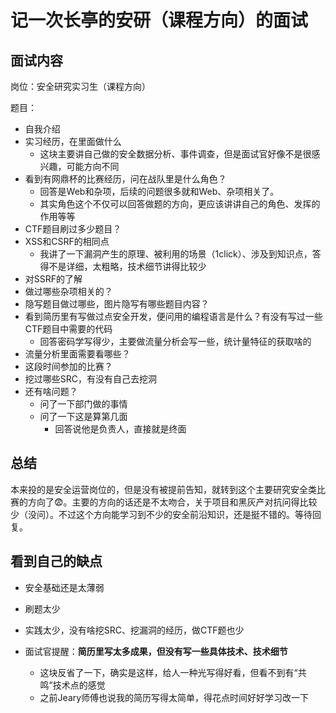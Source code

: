 # 记一次长亭的安研（课程方向）的面试



## 面试内容

岗位：安全研究实习生（课程方向）

题目：

-   自我介绍
-   实习经历，在里面做什么
    -   这块主要讲自己做的安全数据分析、事件调查，但是面试官好像不是很感兴趣，可能方向不同
-   看到有网鼎杯的比赛经历，问在战队里是什么角色？
    -   回答是Web和杂项，后续的问题很多就和Web、杂项相关了。
    -   其实角色这个不仅可以回答做题的方向，更应该讲讲自己的角色、发挥的作用等等
-   CTF题目刷过多少题目？
-   XSS和CSRF的相同点
    -   我讲了一下漏洞产生的原理、被利用的场景（1click）、涉及到知识点，答得不是详细，太粗略，技术细节讲得比较少
-   对SSRF的了解
-   做过哪些杂项相关的？
-   隐写题目做过哪些，图片隐写有哪些题目内容？
-   看到简历里有写做过点安全开发，便问用的编程语言是什么？有没有写过一些CTF题目中需要的代码
    -   回答密码学写得少，主要做流量分析会写一些，统计量特征的获取啥的
-   流量分析里面需要看哪些？
-   这段时间参加的比赛？
-   挖过哪些SRC，有没有自己去挖洞
-   还有啥问题？
    -   问了一下部门做的事情
    -   问了一下这是算第几面
        -   回答说他是负责人，直接就是终面



## 总结

本来投的是安全运营岗位的，但是没有被提前告知，就转到这个主要研究安全类比赛的方向了😨。主要的方向的话还是不太吻合，关于项目和黑灰产对抗问得比较少（没问）。不过这个方向能学习到不少的安全前沿知识，还是挺不错的。等待回复。



## 看到自己的缺点

-   安全基础还是太薄弱
-   刷题太少
-   实践太少，没有啥挖SRC、挖漏洞的经历，做CTF题也少

-   面试官提醒：**简历里写太多成果，但没有写一些具体技术、技术细节**
    -   这块反省了一下，确实是这样，给人一种光写得好看，但看不到有“共鸣”技术点的感觉
    -   之前Jeary师傅也说我的简历写得太简单，得花点时间好好学习改一下

